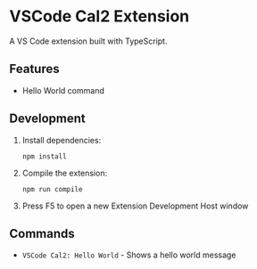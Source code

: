 # VSCode Cal2 Extension

A VS Code extension built with TypeScript.

## Features

- Hello World command

## Development

1. Install dependencies:
   ```
   npm install
   ```

2. Compile the extension:
   ```
   npm run compile
   ```

3. Press F5 to open a new Extension Development Host window

## Commands

- `VSCode Cal2: Hello World` - Shows a hello world message
